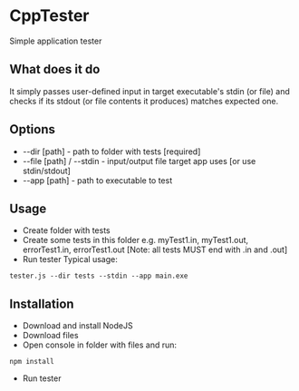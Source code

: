 # CppTester
Simple application tester
## What does it do
It simply passes user-defined input in target executable's stdin (or file) and checks if its stdout (or file contents it produces) matches expected one.
## Options
* --dir [path] - path to folder with tests [required]
* --file [path] / --stdin - input/output file target app uses [or use stdin/stdout]
* --app [path] - path to executable to test
## Usage
* Create folder with tests
* Create some tests in this folder e.g. myTest1.in, myTest1.out, errorTest1.in, errorTest1.out [Note: all tests MUST end with .in and .out]
* Run tester
Typical usage:
```
tester.js --dir tests --stdin --app main.exe
```
## Installation
* Download and install NodeJS
* Download files
* Open console in folder with files and run:
```
npm install
```
* Run tester
